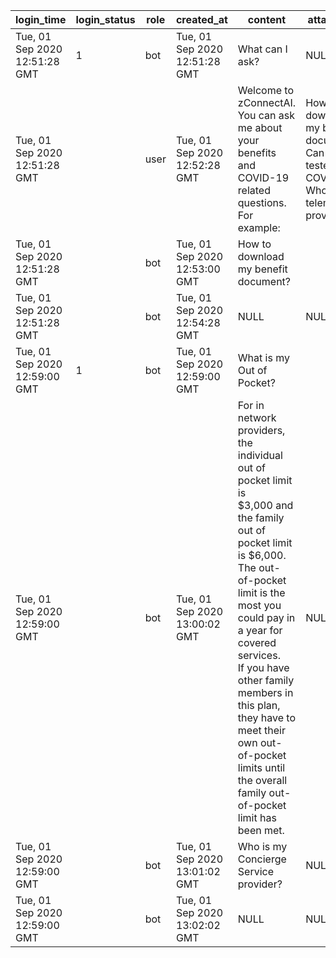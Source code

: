 | login_time                    | login_status | role | created_at                    | content                                                                                                                                                                                                                                                                                                                                                                           | attachment                                                                                                    | website                          | phone          | service_name     | service_id        | service_provider        | document_link                                                                                                                            | udf1 | udf2 | udf3 |
| ----------------------------- | ------------ | ---- | ----------------------------- | --------------------------------------------------------------------------------------------------------------------------------------------------------------------------------------------------------------------------------------------------------------------------------------------------------------------------------------------------------------------------------- | ------------------------------------------------------------------------------------------------------------- | -------------------------------- | -------------- | ---------------- | ----------------- | ----------------------- | ---------------------------------------------------------------------------------------------------------------------------------------- | ---- | ---- | ---- |
| Tue, 01 Sep 2020 12:51:28 GMT | 1            | bot  | Tue, 01 Sep 2020 12:51:28 GMT | What can I ask?                                                                                                                                                                                                                                                                                                                                                                   | NULL                                                                                                          | NULL                             | NULL           | NULL             | NULL              | NULL                    | NULL                                                                                                                                     | NULL | NULL | NULL |
| Tue, 01 Sep 2020 12:51:28 GMT |              | user | Tue, 01 Sep 2020 12:52:28 GMT | Welcome to zConnectAI. You can ask me about your <br>benefits and COVID-19 related questions. For example:                                                                                                                                                                                                                                                                        | How to download my benefit document?,<br>Can I get tested for COVID-19?, <br>Who is my telemedicine provider? | NULL                             | NULL           | NULL             | NULL              | NULL                    | NULL                                                                                                                                     | NULL | NULL | NULL |
| Tue, 01 Sep 2020 12:51:28 GMT |              | bot  | Tue, 01 Sep 2020 12:53:00 GMT | How to download my benefit document?                                                                                                                                                                                                                                                                                                                                              |                                                                                                               | NULL                             | NULL           | NULL             | NULL              | NULL                    | NULL                                                                                                                                     | NULL | NULL | NULL |
| Tue, 01 Sep 2020 12:51:28 GMT |              | bot  | Tue, 01 Sep 2020 12:54:28 GMT | NULL                                                                                                                                                                                                                                                                                                                                                                              | NULL                                                                                                          | NULL                             | NULL           | NULL             | NULL              | NULL                    | https://zphemployee.awsapps.com/workdocs/index.html#/share/document<br>/41906beb2cc4f1871fdffe17fa80f0378d8abaf25391eccf334c23c1a06b3e5d | NULL | NULL | NULL |
| Tue, 01 Sep 2020 12:59:00 GMT | 1            | bot  | Tue, 01 Sep 2020 12:59:00 GMT | What is my Out of Pocket?                                                                                                                                                                                                                                                                                                                                                         |                                                                                                               | NULL                             | NULL           | NULL             | NULL              | NULL                    | NULL                                                                                                                                     | NULL | NULL | NULL |
| Tue, 01 Sep 2020 12:59:00 GMT |              | bot  | Tue, 01 Sep 2020 13:00:02 GMT | For in network providers, the individual out of pocket limit is <br>$3,000 and the family out of pocket limit is $6,000. The out-of-pocket <br>limit is the most you could pay in a year for covered services. <br>If you have other family members in this plan, they have to meet their <br>own out-of-pocket limits until the overall family out-of-pocket limit has been met. | NULL                                                                                                          | NULL                             | NULL           | NULL             | NULL              | NULL                    | NULL                                                                                                                                     | NULL | NULL | NULL |
| Tue, 01 Sep 2020 12:59:00 GMT |              | bot  | Tue, 01 Sep 2020 13:01:02 GMT | Who is my Concierge Service provider?                                                                                                                                                                                                                                                                                                                                             | NULL                                                                                                          | NULL                             | NULL           | NULL             | NULL              | NULL                    | NULL                                                                                                                                     | NULL | NULL | NULL |
| Tue, 01 Sep 2020 12:59:00 GMT |              | bot  | Tue, 01 Sep 2020 13:02:02 GMT | NULL                                                                                                                                                                                                                                                                                                                                                                              | NULL                                                                                                          | https://benefitmanagementllc.com | 1-800-290-1368 | customer service | CONCIERGE_SERVICE | BENEFIT MANAGEMENT, LLC | NULL                                                                                                                                     | NULL | NULL | NULL |
